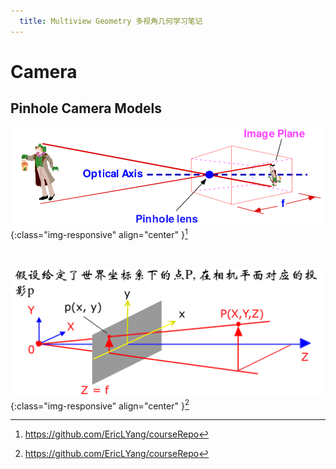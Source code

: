 ```yaml
---
  title: Multiview Geometry 多视角几何学习笔记
---
```



# Camera
## Pinhole Camera Models
![Pinhole Camera Model](/images/pinhole-camera-model.png){:class="img-responsive" align="center" }[^YangLiang]

<br>

![Perceptive Projection](/images/perceptive-projection.png){:class="img-responsive" align="center" }[^YangLiang]






[^YangLiang]: https://github.com/EricLYang/courseRepo
